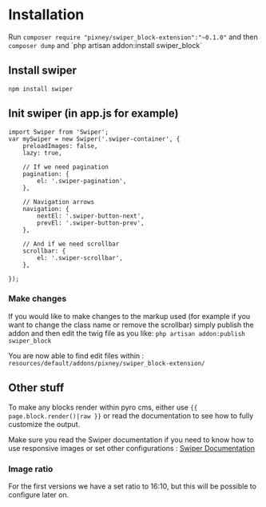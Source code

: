 # Installation

Run `composer require "pixney/swiper_block-extension":"~0.1.0"` and then `composer dump` and ´php artisan addon:install swiper_block´

## Install swiper
`npm install swiper`

## Init swiper (in app.js for example)
```
import Swiper from 'Swiper';
var mySwiper = new Swiper('.swiper-container', {
    preloadImages: false,
    lazy: true,
    
    // If we need pagination
    pagination: {
        el: '.swiper-pagination',
    },

    // Navigation arrows
    navigation: {
        nextEl: '.swiper-button-next',
        prevEl: '.swiper-button-prev',
    },

    // And if we need scrollbar
    scrollbar: {
        el: '.swiper-scrollbar',
    },

});
```

### Make changes
If you would like to make changes to the markup used (for example if you want to
change the class name or remove the scrollbar) simply publish the addon and then edit
the twig file as you like: `php artisan addon:publish swiper_block`

You are now able to find edit files within : `resources/default/addons/pixney/swiper_block-extension/`

## Other stuff
To make any blocks render within pyro cms, either use `{{ page.block.render()|raw }}` or read the documentation to see how to fully customize the output.

Make sure you read the Swiper documentation if you need to know how to use responsive images or set other configurations : [Swiper Documentation](http://idangero.us/swiper/api/)

### Image ratio
For the first versions we have a set ratio to 16:10, but this will be possible to configure later on.
